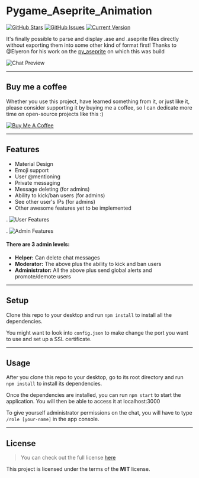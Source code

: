 Pygame_Aseprite_Animation
============
[![GitHub Stars](https://img.shields.io/github/stars/ISebSej/pygame_aseprite_animator.svg)](https://github.com/IgorAntun/node-chat/stargazers) [![GitHub Issues](https://img.shields.io/github/issues/ISebSej/pygame_aseprite_animator.svg)](https://github.com/IgorAntun/node-chat/issues) [![Current Version](https://img.shields.io/badge/version-0.0.7-yellow.svg)](https://github.com/IgorAntun/node-chat) 

It's finally possible to parse and display .ase and .aseprite files directly without exporting them into some other kind of format first! Thanks to @Eiyeron for his work on the [py_aseprite](https://github.com/Eiyeron/py_aseprite) on which this was build


![Chat Preview](http://i.imgur.com/lgRe8z4.png)

---
## Buy me a coffee

Whether you use this project, have learned something from it, or just like it, please consider supporting it by buying me a coffee, so I can dedicate more time on open-source projects like this :)

<a href="https://www.buymeacoffee.com/igorantun" target="_blank"><img src="https://www.buymeacoffee.com/assets/img/custom_images/orange_img.png" alt="Buy Me A Coffee" style="height: auto !important;width: auto !important;" ></a>

---

## Features
- Material Design
- Emoji support
- User @mentioning
- Private messaging
- Message deleting (for admins)
- Ability to kick/ban users (for admins)
- See other user's IPs (for admins)
- Other awesome features yet to be implemented

.
![User Features](http://i.imgur.com/WbF1fi2.png)

.
![Admin Features](http://i.imgur.com/xQFaadt.png)


#### There are 3 admin levels:
- **Helper:** Can delete chat messages
- **Moderator:** The above plus the ability to kick and ban users
- **Administrator:** All the above plus send global alerts and promote/demote users

---

## Setup
Clone this repo to your desktop and run `npm install` to install all the dependencies.

You might want to look into `config.json` to make change the port you want to use and set up a SSL certificate.

---

## Usage
After you clone this repo to your desktop, go to its root directory and run `npm install` to install its dependencies.

Once the dependencies are installed, you can run  `npm start` to start the application. You will then be able to access it at localhost:3000

To give yourself administrator permissions on the chat, you will have to type `/role [your-name]` in the app console.

---

## License
>You can check out the full license [here](https://github.com/IgorAntun/node-chat/blob/master/LICENSE)

This project is licensed under the terms of the **MIT** license.